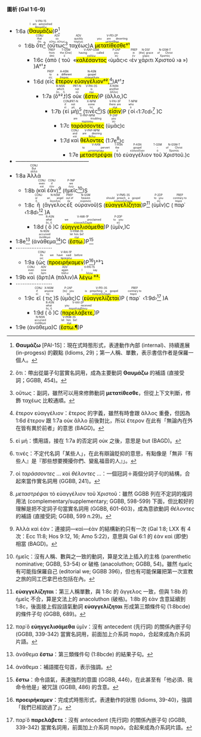#### 圖析 (Gal 1:6-9)


- 1:6a (<RUBY><ruby><ruby><mark class='verb'>Θαυμάζω</mark><rt>θαυμάζω</rt></ruby><rt>I am astonished</rt></ruby><rt>V-PAI-1S</rt></RUBY>)P[^1] 
	- 1:6b <RUBY><ruby><ruby>ὅτι<rt>ὅτι</rt></ruby><rt>that</rt></ruby><rt>CONJ</rt></RUBY>[^2] (<RUBY><ruby><ruby>οὕτως<rt>οὕτω, οὕτως</rt></ruby><rt>so</rt></ruby><rt>ADV</rt></RUBY>[^3] <RUBY><ruby><ruby>ταχέως<rt>ταχέως</rt></ruby><rt>quickly</rt></ruby><rt>ADV</rt></RUBY>)A <RUBY><ruby><ruby><mark><mark class='verb'>μετατίθεσθε°¹</mark></mark><rt>μετατίθημι</rt></ruby><rt>you are deserting</rt></ruby><rt>V-PEI-2P</rt></RUBY> 
		- 1:6c {<RUBY><ruby><ruby>ἀπὸ<rt>ἀπό</rt></ruby><rt>from</rt></ruby><rt>PREP</rt></RUBY> (<RUBY><ruby><ruby>τοῦ<rt>ὁ</rt></ruby><rt>the [One]</rt></ruby><rt>T-GSM</rt></RUBY> «<RUBY><ruby><ruby><mark class='ptc'>καλέσαντος</mark><rt>καλέω</rt></ruby><rt>having called</rt></ruby><rt>V-AAP-GSM</rt></RUBY> ‹<RUBY><ruby><ruby>ὑμᾶς<rt>σύ</rt></ruby><rt>you</rt></ruby><rt>P-2AP</rt></RUBY>›c ‹<RUBY><ruby><ruby>ἐν<rt>ἐν</rt></ruby><rt>in</rt></ruby><rt>PREP</rt></RUBY> <RUBY><ruby><ruby>χάριτι<rt>χάρις</rt></ruby><rt>[the] grace</rt></ruby><rt>N-DSF</rt></RUBY> <RUBY><ruby><ruby>Χριστοῦ<rt>Χριστός</rt></ruby><rt>of Christ</rt></ruby><rt>N-GSM-T</rt></RUBY> ›a ») }A°¹⮥
		- 1:6d (<RUBY><ruby><ruby>εἰς<rt>εἰς</rt></ruby><rt>to</rt></ruby><rt>PREP</rt></RUBY> <mark><RUBY><ruby><ruby>ἕτερον<rt>ἕτερος</rt></ruby><rt>a different</rt></ruby><rt>A-ASN</rt></RUBY> <RUBY><ruby><ruby>εὐαγγέλιον°²,<rt>εὐαγγέλιον</rt></ruby><rt>gospel</rt></ruby><rt>N-ASN</rt></RUBY></mark>[^4])A°¹⮥
			- 1:7a (<RUBY><ruby><ruby>ὃ°²⮥<rt>ὅς, ἥ</rt></ruby><rt>which</rt></ruby><rt>R-NSN</rt></RUBY>)S <RUBY><ruby><ruby>οὐκ<rt>οὐ</rt></ruby><rt>not</rt></ruby><rt>PRT-N</rt></RUBY> (<RUBY><ruby><ruby><mark class='verb'>ἔστιν</mark><rt>εἰμί</rt></ruby><rt>is</rt></ruby><rt>V-PAI-3S</rt></RUBY>)P (<RUBY><ruby><ruby>ἄλλο,<rt>ἄλλος</rt></ruby><rt>another</rt></ruby><rt>A-NSN</rt></RUBY>)C
				- 1:7b (<RUBY><ruby><ruby>εἰ<rt>εἰ</rt></ruby><rt>if</rt></ruby><rt>CONJ</rt></RUBY> <RUBY><ruby><ruby>μή<rt>μή</rt></ruby><rt>not</rt></ruby><rt>PRT-N</rt></RUBY>)[^5] (<RUBY><ruby><ruby>τινές<rt>τις</rt></ruby><rt>some</rt></ruby><rt>X-NPM</rt></RUBY>[^6])S (<RUBY><ruby><ruby><mark class='verb'>εἰσιν</mark><rt>εἰμί</rt></ruby><rt>there are</rt></ruby><rt>V-PAI-3P</rt></RUBY>)P (<RUBY><ruby><ruby>οἱ<rt>ὁ</rt></ruby><rt>who</rt></ruby><rt>T-NPM</rt></RUBY>‹<rt>1:7cd</rt>›[^7]  )C
					- 1:7c <RUBY><ruby><ruby><mark class='ptc'>ταράσσοντες</mark><rt>ταράσσω</rt></ruby><rt>are troubling</rt></ruby><rt>V-PAP-NPM</rt></RUBY> (<RUBY><ruby><ruby>ὑμᾶς<rt>σύ</rt></ruby><rt>you</rt></ruby><rt>P-2AP</rt></RUBY>)c 
					- 1:7d <RUBY><ruby><ruby>καὶ<rt>καί</rt></ruby><rt>and</rt></ruby><rt>CONJ</rt></RUBY> <RUBY><ruby><ruby><mark class='ptc'>θέλοντες</mark><rt>θέλω</rt></ruby><rt>are desiring</rt></ruby><rt>V-PAP-NPM</rt></RUBY> (1:7e[^8])c 
						- 1:7e <RUBY><ruby><ruby><mark class='inf'>μεταστρέψαι</mark><rt>μεταστρέφω</rt></ruby><rt>to pervert</rt></ruby><rt>V-AAN</rt></RUBY> (<RUBY><ruby><ruby>τὸ<rt>ὁ</rt></ruby><rt>the</rt></ruby><rt>T-ASN</rt></RUBY> <RUBY><ruby><ruby>εὐαγγέλιον<rt>εὐαγγέλιον</rt></ruby><rt>gospel</rt></ruby><rt>P-ASN</rt></RUBY> <RUBY><ruby><ruby>τοῦ<rt>ὁ</rt></ruby><rt>-</rt></ruby><rt>T-GSM</rt></RUBY> <RUBY><ruby><ruby>Χριστοῦ.<rt>Χριστός</rt></ruby><rt>of Christ</rt></ruby><rt>N-GSM-T</rt></RUBY>)c
- —————————————— 
- 1:8a <RUBY><ruby><ruby>Ἀλλὰ<rt>ἀλλά</rt></ruby><rt>But</rt></ruby><rt>CONJ</rt></RUBY> 
	- 1:8b (<RUBY><ruby><ruby>καὶ<rt>καί</rt></ruby><rt>even</rt></ruby><rt>CONJ</rt></RUBY> <RUBY><ruby><ruby>ἐὰν<rt>ἐάν</rt></ruby><rt>if</rt></ruby><rt>CONJ</rt></RUBY>)[^9] (<RUBY><ruby><ruby>ἡμεῖς<rt>ἐγώ</rt></ruby><rt>we</rt></ruby><rt>P-1NP</rt></RUBY>[^10])S 
	- 1:8c <RUBY><ruby><ruby>ἢ<rt>ἤ</rt></ruby><rt>or</rt></ruby><rt>CONJ</rt></RUBY> (<RUBY><ruby><ruby>ἄγγελος<rt>ἄγγελος</rt></ruby><rt>an angel</rt></ruby><rt>N-NSM</rt></RUBY><RUBY><ruby><ruby>ἐξ<rt>ἐκ</rt></ruby><rt>out of</rt></ruby><rt>PREP</rt></RUBY> <RUBY><ruby><ruby>οὐρανοῦ<rt>οὐρανός</rt></ruby><rt>heaven</rt></ruby><rt>N-GSM</rt></RUBY>)S (<RUBY><ruby><ruby><mark class='verb'>εὐαγγελίζηται</mark><rt>εὐαγγελίζομαι</rt></ruby><rt>should preach a gospel</rt></ruby><rt>V-PMS-3S</rt></RUBY>)P[^11] (<RUBY><ruby><ruby>ὑμῖν<rt>σύ</rt></ruby><rt>to you</rt></ruby><rt>P-2DP</rt></RUBY>)C (<RUBY><ruby><ruby>παρ᾽<rt>παρά</rt></ruby><rt>contrary to</rt></ruby><rt>PREP</rt></RUBY> ‹1:8d›[^12] )A
		- 1:8d (<RUBY><ruby><ruby>ὃ<rt>ὅς, ἥ</rt></ruby><rt>what</rt></ruby><rt>R-ASN</rt></RUBY>)C (<RUBY><ruby><ruby><mark class='verb'>εὐηγγελισάμεθα</mark><rt>εὐαγγελίζομαι</rt></ruby><rt>we proclaimed</rt></ruby><rt>V-AMI-1P</rt></RUBY>)P (<RUBY><ruby><ruby>ὑμῖν,<rt>σύ</rt></ruby><rt>to you</rt></ruby><rt>P-2DP</rt></RUBY>)C
- 1:8e[^13] (<RUBY><ruby><ruby>ἀνάθεμα<rt>ἀνάθεμα</rt></ruby><rt>accursed</rt></ruby><rt>N-NSN</rt></RUBY>[^14])C (<RUBY><ruby><ruby><mark class='verb'>ἔστω.</mark><rt>εἰμί</rt></ruby><rt>let him be!</rt></ruby><rt>V-PAM-3S</rt></RUBY>)P[^15]
- ⋯⋯⋯⋯⋯⋯⋯
	- 1:9a {<RUBY><ruby><ruby>ὡς<rt>ὡς</rt></ruby><rt>As</rt></ruby><rt>CONJ</rt></RUBY> (<RUBY><ruby><ruby><mark class='verb'>προειρήκαμεν</mark><rt>προερέω</rt></ruby><rt>we have said before</rt></ruby><rt>V-RAI-1P</rt></RUBY>)P[^16]}°³⮧
- 1:9b <RUBY><ruby><ruby>καὶ<rt>καί</rt></ruby><rt>even</rt></ruby><rt>CONJ</rt></RUBY> (<RUBY><ruby><ruby>ἄρτι<rt>ἄρτι</rt></ruby><rt>now</rt></ruby><rt>ADV</rt></RUBY>)A (<RUBY><ruby><ruby>πάλιν<rt>πάλιν</rt></ruby><rt>again</rt></ruby><rt>ADV</rt></RUBY>)A <RUBY><ruby><ruby><mark><mark class='verb'>λέγω °³·</mark></mark><rt>λέγω</rt></ruby><rt>I say</rt></ruby><rt>V-PAI-1S</rt></RUBY> 
- ⋯⋯⋯⋯⋯⋯⋯
	- 1:9c <RUBY><ruby><ruby>εἴ<rt>εἰ</rt></ruby><rt>if</rt></ruby><rt>CONJ</rt></RUBY> (<RUBY><ruby><ruby>τις<rt>τις</rt></ruby><rt>anyone</rt></ruby><rt>X-NSM</rt></RUBY>)S (<RUBY><ruby><ruby>ὑμᾶς<rt>σύ</rt></ruby><rt>[to] you</rt></ruby><rt>P-2AP</rt></RUBY>)C (<RUBY><ruby><ruby><mark class='verb'>εὐαγγελίζεται</mark><rt>εὐαγγελίζομαι</rt></ruby><rt>is preaching a gospel</rt></ruby><rt>V-PEI-3S</rt></RUBY>)P (<RUBY><ruby><ruby>παρ᾽<rt>παρά</rt></ruby><rt>contrary to</rt></ruby><rt>PREP</rt></RUBY> ‹1:9d›[^17] )A
		- 1:9d (<RUBY><ruby><ruby>ὃ<rt>ὅς, ἥ</rt></ruby><rt>what</rt></ruby><rt>R-ASN</rt></RUBY>)C (<RUBY><ruby><ruby><mark class='verb'>παρελάβετε,</mark><rt>παραλαμβάνω</rt></ruby><rt>you received</rt></ruby><rt>V-AAI-2P</rt></RUBY>)P 
- 1:9e (<RUBY><ruby><ruby>ἀνάθεμα<rt>ἀνάθεμα</rt></ruby><rt>accursed</rt></ruby><rt>N-NSN</rt></RUBY>)C (<RUBY><ruby><ruby><mark class='verb'>ἔστω.¶</mark><rt>εἰμί</rt></ruby><rt>let him be!</rt></ruby><rt>V-PAM-3S</rt></RUBY>)P




[^1]: **Θαυμάζω** [PAI-1S]：現在式時態形式，表達動作內部 (internal)、持續進展 (in-progess) 的觀點 (Idioms, 29)；第一人稱、單數，表示書信作者是保羅一個人。
[^2]: ὅτι：帶出從屬子句當實名詞用，成為主要動詞  **Θαυμάζω** 的補語 (直接受詞；GGBB, 454)。
[^3]: οὕτως：副詞，雖然可以用來修飾動詞 **μετατίθεσθε**，但從上下文判斷，修飾 ταχέως 比較通順。
[^4]:  ἕτερον εὐαγγέλιον：ἕτερος 的字義，雖然有時會跟 ἄλλος 重疊，但因為 1:6d ἕτερον 跟 1:7a οὐκ ἄλλο 前後對比，所以 ἕτερον 在此有「無論內在外在皆有異於前者」的意思 (BAGD)。
[^5]: εἰ μή：慣用語，接在 1:7a 的否定詞 οὐκ 之後，意思是 but (BAGD)。
[^6]: τινές：不定代名詞「某些人」，在此有辯論貶抑的意思，有點像是「無非『有些人』是『那些想要攪擾你們、變亂福音的人』」。
[^7]: οἱ _ταράσσοντες_ ... καὶ _θέλοντες_ ...：一個冠詞＋兩個分詞子句的結構，合起來當作實名詞用 (GGBB, 241)。
[^8]: _μεταστρέψαι_ τὸ εὐαγγέλιον τοῦ Χριστοῦ：雖然 GGBB 列在不定詞的複詞用法 (complementary/supplementary; GGBB, 598-599) 下面，但比較好的理解是把不定詞子句當實名詞用 (GGBB, 601-603)，成為意欲動詞 _θέλοντες_ 的補語 (直接受詞; GGBB, 599 n.29)。
[^9]: Ἀλλὰ καὶ ἐὰν：連接詞—καὶ—ἐὰν 的結構新約只有一次 (Gal 1:8; LXX 有 4 次：Ecc 11:8; Hos 9:12, 16; Amo 5:22)，意思與 Gal 6:1 的 ἐὰν καὶ (即使) 相當 (BAGD)。
[^10]: ἡμεῖς：沒有人稱、數與之一致的動詞，算是文法上插入的主格 (parenthetic nominative; GGBB, 53-54) or 破格 (anacoluthon; GGBB, 54)。雖然 ἡμεῖς 有可能指保羅自己 (editorial we; GGBB 396)，但也有可能保羅把第一次宣教之旅的同工巴拿巴也包括在內。
[^11]: **εὐαγγελίζηται**：第三人稱單數，與 1:8c 的 ἄγγελος 一致，但與 1:8b 的 ἡμεῖς 不合，算是文法上的 anacoluthon (破格)。1:8b 的 ἐὰν 含意延續到 1:8c，後面接上假設語氣動詞 **εὐαγγελίζηται** 形成第三類條件句 (1:8bcde) 的條件子句 (GGBB, 689)。
[^12]: παρ᾽ὃ **εὐηγγελισάμεθα** ὑμῖν：沒有 antecedent (先行詞) 的關係內嵌子句 (GGBB, 339-342) 當實名詞用，前面加上介系詞 παρά，合起來成為介系詞片語。
[^13]: ἀνάθεμα **ἔστω**：第三類條件句 (1:8bcde) 的結果子句。
[^14]: ἀνάθεμα：補語擺在句首，表示強調。
[^15]: **ἔστω**：命令語氣，表達強烈的意圖 (GGBB, 446)，在此甚至有「他必須、我命令他是」被咒詛 (GGBB, 486) 的含意。
[^16]: **προειρήκαμεν**：完成式時態形式，表達動作的狀態 (Idioms, 39-40)，強調「我們已經說過了」。
[^17]: παρ᾽ὃ **παρελάβετε**：沒有 antecedent (先行詞) 的關係內嵌子句 (GGBB, 339-342) 當實名詞用，前面加上介系詞 παρά，合起來成為介系詞片語。
